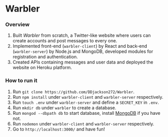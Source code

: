 # Warbler
### Overview
1. Built *Warbler* from scratch, a Twitter-like website where users can create accounts and post messages to every one.
2. Implemented front-end (`warbler-client`) by React and back-end (`warbler-server`) by Node.js and MongoDB, developed modules for registration and authentication.
3. Created APIs containing messages and user data and deployed the website on Heroku platform.
### How to run it
1. Run `git clone https://github.com/DDjackson272/Warbler`.
2. Run `npm install` under `warbler-client` and `warbler-server` respectively.
3. Run `touch .env` under `warbler-server` and define a `SECRET_KEY` in `.env`.
4. Run `mkdir db` under `warbler` to create a database.
5. Run `mongod --dbpath db` to start database, install [MongoDB](https://docs.mongodb.com/v3.2/administration/install-community/) if you have not.
6. Run `nodemon` under `warbler-client` and `warbler-server` respectively.
7. Go to `http://localhost:3000/` and have fun!
